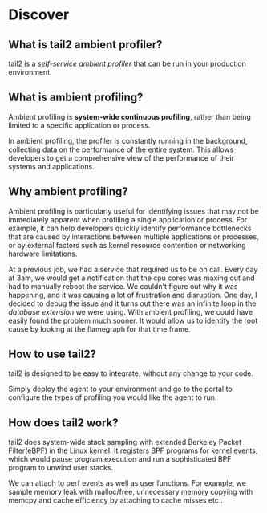 # Discover

## What is tail2 ambient profiler?

tail2 is a *self-service ambient profiler* that can be run in your production environment.

## What is ambient profiling?

Ambient profiling is **system-wide continuous profiling**, rather than being limited to a specific application or process.

In ambient profiling, the profiler is constantly running in the background, collecting data on the performance of the entire system.  This allows developers to get a comprehensive view of the performance of their systems and applications.

## Why ambient profiling?

Ambient profiling is particularly useful for identifying issues that may not be immediately apparent when profiling a single application or process. For example, it can help developers quickly identify performance bottlenecks that are caused by interactions between multiple applications or processes, or by external factors such as kernel resource contention or networking hardware limitations.

At a previous job, we had a service that required us to be on call. Every day at 3am, we would get a notification that the cpu cores was maxing out and had to manually reboot the service. We couldn't figure out why it was happening, and it was causing a lot of frustration and disruption. One day, I decided to debug the issue and it turns out there was an infinite loop in the *database extension* we were using. With ambient profiling, we could have easily found the problem much sooner. It would allow us to identify the root cause by looking at the flamegraph for that time frame.

## How to use tail2?

tail2 is designed to be easy to integrate, without any change to your code.

Simply deploy the agent to your environment and go to the portal to configure the types of profiling you would like the agent to run.

## How does tail2 work?

tail2 does system-wide stack sampling with extended Berkeley Packet Filter(eBPF) in the Linux kernel. It registers BPF programs for kernel events, which would pause program execution and run a sophisticated BPF program to unwind user stacks.

We can attach to perf events as well as user functions. For example, we sample memory leak with malloc/free, unnecessary memory copying with memcpy and cache efficiency by attaching to cache misses etc..